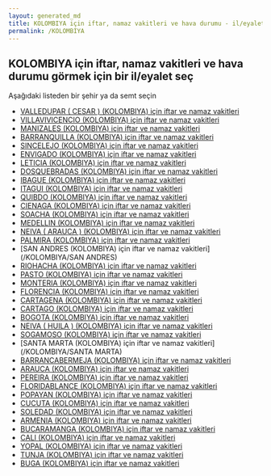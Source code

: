 ```yaml
---
layout: generated_md
title: KOLOMBIYA için iftar, namaz vakitleri ve hava durumu - il/eyalet seç
permalink: /KOLOMBIYA
---
```


## KOLOMBIYA için iftar, namaz vakitleri ve hava durumu  görmek için bir il/eyalet seç

Aşağıdaki listeden bir şehir ya da semt seçin

* [VALLEDUPAR ( CESAR ) (KOLOMBIYA) için iftar ve namaz vakitleri](/KOLOMBIYA/VALLEDUPAR ( CESAR ))
* [VILLAVIVICENCIO (KOLOMBIYA) için iftar ve namaz vakitleri](/KOLOMBIYA/VILLAVIVICENCIO)
* [MANIZALES (KOLOMBIYA) için iftar ve namaz vakitleri](/KOLOMBIYA/MANIZALES)
* [BARRANQUILLA (KOLOMBIYA) için iftar ve namaz vakitleri](/KOLOMBIYA/BARRANQUILLA)
* [SINCELEJO (KOLOMBIYA) için iftar ve namaz vakitleri](/KOLOMBIYA/SINCELEJO)
* [ENVIGADO (KOLOMBIYA) için iftar ve namaz vakitleri](/KOLOMBIYA/ENVIGADO)
* [LETICIA (KOLOMBIYA) için iftar ve namaz vakitleri](/KOLOMBIYA/LETICIA)
* [DOSQUEBRADAS (KOLOMBIYA) için iftar ve namaz vakitleri](/KOLOMBIYA/DOSQUEBRADAS)
* [IBAGUE (KOLOMBIYA) için iftar ve namaz vakitleri](/KOLOMBIYA/IBAGUE)
* [ITAGUI (KOLOMBIYA) için iftar ve namaz vakitleri](/KOLOMBIYA/ITAGUI)
* [QUIBDO (KOLOMBIYA) için iftar ve namaz vakitleri](/KOLOMBIYA/QUIBDO)
* [CIENAGA (KOLOMBIYA) için iftar ve namaz vakitleri](/KOLOMBIYA/CIENAGA)
* [SOACHA (KOLOMBIYA) için iftar ve namaz vakitleri](/KOLOMBIYA/SOACHA)
* [MEDELLIN (KOLOMBIYA) için iftar ve namaz vakitleri](/KOLOMBIYA/MEDELLIN)
* [NEIVA ( ARAUCA ) (KOLOMBIYA) için iftar ve namaz vakitleri](/KOLOMBIYA/NEIVA ( ARAUCA ))
* [PALMIRA (KOLOMBIYA) için iftar ve namaz vakitleri](/KOLOMBIYA/PALMIRA)
* [SAN ANDRES (KOLOMBIYA) için iftar ve namaz vakitleri](/KOLOMBIYA/SAN ANDRES)
* [RIOHACHA (KOLOMBIYA) için iftar ve namaz vakitleri](/KOLOMBIYA/RIOHACHA)
* [PASTO (KOLOMBIYA) için iftar ve namaz vakitleri](/KOLOMBIYA/PASTO)
* [MONTERIA (KOLOMBIYA) için iftar ve namaz vakitleri](/KOLOMBIYA/MONTERIA)
* [FLORENCIA (KOLOMBIYA) için iftar ve namaz vakitleri](/KOLOMBIYA/FLORENCIA)
* [CARTAGENA (KOLOMBIYA) için iftar ve namaz vakitleri](/KOLOMBIYA/CARTAGENA)
* [CARTAGO (KOLOMBIYA) için iftar ve namaz vakitleri](/KOLOMBIYA/CARTAGO)
* [BOGOTA (KOLOMBIYA) için iftar ve namaz vakitleri](/KOLOMBIYA/BOGOTA)
* [NEIVA ( HUILA ) (KOLOMBIYA) için iftar ve namaz vakitleri](/KOLOMBIYA/NEIVA ( HUILA ))
* [SOGAMOSO (KOLOMBIYA) için iftar ve namaz vakitleri](/KOLOMBIYA/SOGAMOSO)
* [SANTA MARTA (KOLOMBIYA) için iftar ve namaz vakitleri](/KOLOMBIYA/SANTA MARTA)
* [BARRANCABERMEJA (KOLOMBIYA) için iftar ve namaz vakitleri](/KOLOMBIYA/BARRANCABERMEJA)
* [ARAUCA (KOLOMBIYA) için iftar ve namaz vakitleri](/KOLOMBIYA/ARAUCA)
* [PEREIRA (KOLOMBIYA) için iftar ve namaz vakitleri](/KOLOMBIYA/PEREIRA)
* [FLORIDABLANCE (KOLOMBIYA) için iftar ve namaz vakitleri](/KOLOMBIYA/FLORIDABLANCE)
* [POPAYAN (KOLOMBIYA) için iftar ve namaz vakitleri](/KOLOMBIYA/POPAYAN)
* [CUCUTA (KOLOMBIYA) için iftar ve namaz vakitleri](/KOLOMBIYA/CUCUTA)
* [SOLEDAD (KOLOMBIYA) için iftar ve namaz vakitleri](/KOLOMBIYA/SOLEDAD)
* [ARMENIA (KOLOMBIYA) için iftar ve namaz vakitleri](/KOLOMBIYA/ARMENIA)
* [BUCARAMANGA (KOLOMBIYA) için iftar ve namaz vakitleri](/KOLOMBIYA/BUCARAMANGA)
* [CALI (KOLOMBIYA) için iftar ve namaz vakitleri](/KOLOMBIYA/CALI)
* [YOPAL (KOLOMBIYA) için iftar ve namaz vakitleri](/KOLOMBIYA/YOPAL)
* [TUNJA (KOLOMBIYA) için iftar ve namaz vakitleri](/KOLOMBIYA/TUNJA)
* [BUGA (KOLOMBIYA) için iftar ve namaz vakitleri](/KOLOMBIYA/BUGA)
